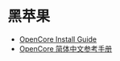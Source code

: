 # 黑苹果

- [OpenCore Install Guide](https://dortania.github.io/OpenCore-Install-Guide/)
- [OpenCore 简体中文参考手册](https://oc.skk.moe/)

<!-- truncate -->